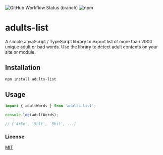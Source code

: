 ![GitHub Workflow Status (branch)](https://img.shields.io/github/actions/workflow/status/stackblogger/adults-list/master.yml?style=flat-square&logo=github&color=success)
![npm](https://img.shields.io/npm/v/adults-list?style=flat-square&color=success&logo=npm)

# adults-list

A simple JavaScript / TypeScript library to export list of more than 2000 unique adult or bad words. Use the library to detect adult contents on your site or module.

## Installation

```bash
npm install adults-list
```

## Usage

```typescript
import { adultWords } from 'adults-list';

console.log(adultWords);

// ['4r5e', '5h1t', '5hit', ...]
```

### License

[MIT](https://choosealicense.com/licenses/mit/)
